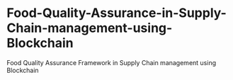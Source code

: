 # Food-Quality-Assurance-in-Supply-Chain-management-using-Blockchain
Food Quality Assurance Framework in Supply Chain management using Blockchain
